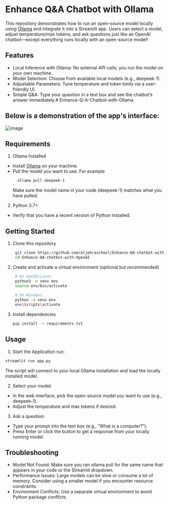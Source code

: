 # Enhance Q&A Chatbot with Ollama
This repository demonstrates how to run an open-source model locally using [Ollama](https://github.com/ollama/ollama) and integrate it into a Streamlit app. Users can select a model, adjust temperature/max tokens, and ask questions just like an OpenAI chatbot—except everything runs locally with an open-source model!

## Features
 - Local Inference with Ollama: No external API calls; you run the model on your own machine.
 - Model Selection: Choose from available local models (e.g., deepeek-1).
 - Adjustable Parameters: Tune temperature and token limits via a user-friendly UI.
 - Simple Q&A: Type your question in a text box and see the chatbot’s answer immediately.# Enhance-Q-A-Chatbot-with-Ollama

## **Below is a demonstration of the app's interface:**
![image](https://github.com/user-attachments/assets/c39aaf92-2713-4311-b827-f2718e9f0eb2)


## Requirements
1. Ollama Installed
  - Install [Ollama](https://github.com/ollama/ollama) on your machine.
  - Pull the model you want to use. For example
    ``` bash
      ollama pull deepeek-1
    ```
    Make sure the model name in your code (deepeek-1) matches what you have pulled.

2. Python 3.7+

  - Verify that you have a recent version of Python installed.

## Getting Started

1. Clone this repository
   ``` bash
    git clone https://github.com/aljebraschool/Enhance-QA-chatbot-with-OpenAI.git
    cd Enhance-QA-chatbot-with-OpenAI

   ```
2. Create and activate a virtual environment (optional but recommended)
   ``` bash
    # On macOS/Linux
    python3 -m venv env
    source env/bin/activate
    
    # On Windows
    python -m venv env
    env\Scripts\activate

   ```

3. Install dependencies
   ``` bash
   pip install -r requirements.txt

   ```

## Usage
 1. Start the Application
  run:
``` bash
streamlit run app.py

```
The script will connect to your local Ollama installation and load the locally installed model.

2. Select your model:

  - In the web interface, pick the open-source model you want to use (e.g., deepeek-1).
  - Adjust the temperature and max tokens if desired.
  
3. Ask a question:
  
  - Type your prompt into the text box (e.g., “What is a computer?”).
  - Press Enter or click the button to get a response from your locally running model.

## Troubleshooting
  - Model Not Found: Make sure you ran ollama pull <model-name> for the same name that appears in your code or the Streamlit dropdown.
  - Performance Issues: Large models can be slow or consume a lot of memory. Consider using a smaller model if you encounter resource constraints.
  - Environment Conflicts: Use a separate virtual environment to avoid Python package conflicts.

